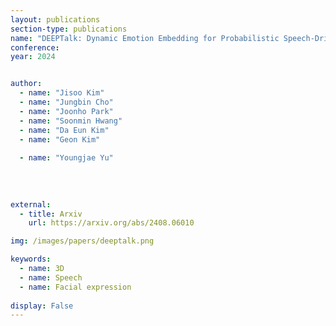 ```yaml
---
layout: publications
section-type: publications
name: "DEEPTalk: Dynamic Emotion Embedding for Probabilistic Speech-Driven 3D Face Animation"
conference: 
year: 2024


author:
  - name: "Jisoo Kim"
  - name: "Jungbin Cho"
  - name: "Joonho Park"
  - name: "Soonmin Hwang"
  - name: "Da Eun Kim"
  - name: "Geon Kim"
  
  - name: "Youngjae Yu"
  
  
  
  
external:
  - title: Arxiv
    url: https://arxiv.org/abs/2408.06010

img: /images/papers/deeptalk.png

keywords:
  - name: 3D
  - name: Speech
  - name: Facial expression
  
display: False
---
```

